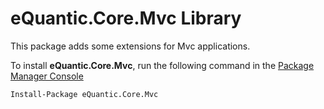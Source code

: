 # eQuantic.Core.Mvc Library

This package adds some extensions for Mvc applications.


To install **eQuantic.Core.Mvc**, run the following command in the [Package Manager Console](https://docs.nuget.org/docs/start-here/using-the-package-manager-console)
```dos
Install-Package eQuantic.Core.Mvc
```